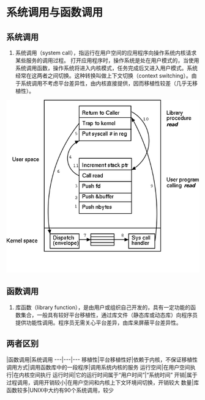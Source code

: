 # 系统调用与函数调用

## 系统调用
1. 系统调用（system call），指运行在用户空间的应用程序向操作系统内核请求某些服务的调用过程。 打开应用程序时，操作系统是处在用户模式的，当使用系统调用函数，操作系统将进入内核模式，任务完成后又进入用户模式。系统经常在这两者之间切换。这种转换叫做上下文切换（context switching）。由于系统调用不考虑平台差异性，由内核直接提供，因而移植性较差（几乎无移植性）。

![](调用read图解.png)
## 函数调用
1. 库函数（library function），是由用户或组织自己开发的，具有一定功能的函数集合，一般具有较好平台移植性，通过库文件（静态库或动态库）向程序员提供功能性调用。程序员无需关心平台差异，由库来屏蔽平台差异性。
## 两者区别
|函数调用|系统调用
---|---|---
移植性|平台移植性好|依赖于内核，不保证移植性
调用方式|调用函数库中的一段程序|调用系统内核的服务
运行空间|在用户空间执行|在内核空间执行
运行时间|它的运行时间属于“用户时间”|“系统时间”
开销|属于过程调用，调用开销较小|在用户空间和内核上下文环境间切换，开销较大
数量|库函数较多|UNIX中大约有90个系统调用，较少
